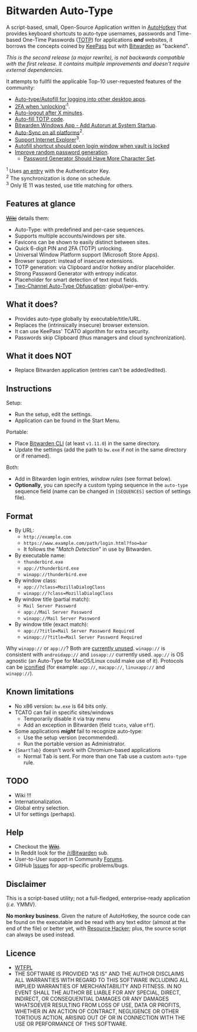 # Bitwarden Auto-Type

A script-based, small, Open-Source Application written in [AutoHotkey][01] that provides keyboard shortcuts to auto-type usernames, passwords and Time-based One-Time Passwords ([TOTP][02]) for applications ***and*** websites, it borrows the concepts coined by [KeePass][03] but with [Bitwarden][04] as "backend".

*This is the second release (a major rewrite), is not backwards compatible with the first release. It contains multiple improvements and doesn't require external dependencies.*

It attempts to fullfil the applicable Top-10 user-requested features of the community:

* [Auto-type/Autofill for logging into other desktop apps][req01].
* [2FA when ‘unlocking’][req02]<sup>1</sup>.
* [Auto-logout after X minutes][req03].
* [Auto-fill TOTP code][req04].
* [Bitwarden Windows App - Add Autorun at System Startup][req05].
* [Auto-Sync on all platforms][req07]<sup>2</sup>.
* [Support Internet Explorer][req07]<sup>3</sup>.
* [Autofill shortcut should open login window when vault is locked][req08]
* [Improve random password generation][req09].
  * [Password Generator Should Have More Character Set][req10].

<sup>1</sup> Uses [an entry][07] with the Authenticator Key.<br>
<sup>2</sup> The synchronization is done on schedule.<br>
<sup>3</sup> Only IE 11 was tested, use title matching for others.

## Features at glance

~~[Wiki][05]~~ details them:

* Auto-Type: with predefined and per-case sequences.
* Supports multiple accounts/windows per site.
* Favicons can be shown to easily distinct between sites.
* Quick 6-digit PIN and 2FA (TOTP) unlocking.
* Universal Window Platform support (Microsoft Store Apps).
* Browser support: instead of insecure extensions.
* TOTP generation: via Clipboard and/or hotkey and/or placeholder.
* Strong Password Generator with entropy indicator.
* Placeholder for smart detection of text input fields.
* [Two-Channel Auto-Type Obfuscation][06]: global/per-entry.

## What it does?

* Provides auto-type globally by executable/title/URL.
* Replaces the (intrinsically insecure) browser extension.
* It can use KeePass' TCATO algorithm for extra security.
* Passwords skip Clipboard (thus managers and cloud synchronization).

## What it does NOT

* Replace Bitwarden application (entries can't be added/edited).

## Instructions

Setup:

* Run the setup, edit the settings.
* Application can be found in the Start Menu.

Portable:

* Place [Bitwarden CLI][08] (at least `v1.11.0`) in the same directory.
* Update the settings (add the path to `bw.exe` if not in the same directory or if renamed).

Both:

* Add in Bitwarden login entries, *window rules* (see format below).
* **Optionally**, you can specify a custom typing sequence in the `auto-type` sequence field (name can be changed in `[SEQUENCES]` section of settings file).

## Format

* By URL:
  * `http://example.com`
  * `https://www.example.com/path/login.html?foo=bar`
  * It follows the "*Match Detection*" in use by Bitwarden.
* By executable name:
  * `thunderbird.exe`
  * `app://thunderbird.exe`
  * `winapp://thunderbird.exe`
* By window class:
  * `app://?class=MozillaDialogClass`
  * `winapp://?class=MozillaDialogClass`
* By window title (partial match):
  * `Mail Server Password`
  * `app://Mail Server Password`
  * `winapp://Mail Server Password`
* By window title (exact match):
  * `app://?title=Mail Server Password Required`
  * `winapp://?title=Mail Server Password Required`

Why `winapp://` or `app://`? Both are [currently unused][09]. `winapp://` is consistent with `androidapp://` and `iosapp://` currently used. `app://` is OS agnostic (an Auto-Type for MacOS/Linux could make use of it). Protocols can be [iconified][10] (for example: `app://`, `macapp://`, `linuxapp://` and `winapp://`).

## Known limitations

* No x86 version: `bw.exe` is 64 bits only.
* TCATO can fail in specific sites/windows
  * Temporarily disable it via tray menu
  * Add an exception in Bitwarden (field `tcato`, value `off`).
* Some applications ***might*** fail to recognize auto-type:
  * Use the setup version (recommended).
  * Run the portable version as Administrator.
* `{SmartTab}` doesn't work with Chromium-based applications
  * Normal <kbd>Tab</kbd> is sent. For more than one <kbd>Tab</kbd> use a custom `auto-type` rule.

## TODO

* Wiki !!!
* Internationalization.
* Global entry selection.
* UI for settings (perhaps).

## Help

* Checkout the ~~[Wiki][05]~~.
* In Reddit look for the [/r/Bitwarden][12] sub.
* User-to-User support in Community [Forums][13].
* GitHub [Issues][14] for app-specific problems/bugs.

## Disclaimer

This is a script-based utility; not a full-fledged, enterprise-ready application (_i.e._ YMMV).

**No monkey business**. Given the nature of AutoHotkey, the source code can be found on the executable and be read with any text editor (almost at the end of the file) or better yet, with [Resource Hacker][11]; plus, the source script can always be used instead.

## Licence

* [WTFPL][15]
* THE SOFTWARE IS PROVIDED "AS IS" AND THE AUTHOR DISCLAIMS ALL WARRANTIES WITH REGARD TO THIS SOFTWARE INCLUDING ALL IMPLIED WARRANTIES OF MERCHANTABILITY AND FITNESS. IN NO EVENT SHALL THE AUTHOR BE LIABLE FOR ANY SPECIAL, DIRECT, INDIRECT, OR CONSEQUENTIAL DAMAGES OR ANY DAMAGES WHATSOEVER RESULTING FROM LOSS OF USE, DATA OR PROFITS, WHETHER IN AN ACTION OF CONTRACT, NEGLIGENCE OR OTHER TORTIOUS ACTION, ARISING OUT OF OR IN CONNECTION WITH THE USE OR PERFORMANCE OF THIS SOFTWARE.

[01]: https://autohotkey.com/ "AutoHotkey"
[02]: https://en.wikipedia.org/wiki/Time-based_One-time_Password_algorithm "TOTP: Time-based One-Time Password"
[03]: https://keepass.info/help/base/autotype.html "KeePass Auto-type"
[04]: https://bitwarden.com "Bitwarden"
[05]: https://github.com/anonymous1184/bitwarden-autotype/wiki "Wiki not written yet"
[06]: https://keepass.info/help/v2/autotype_obfuscation.html "TCATO: Two-Channel Auto-Type Obfuscation"
[07]: https://i.imgur.com/WeddYxr.png "Entry with Authenticator Key"
[08]: https://github.com/bitwarden/cli "Bitwarden CLI"
[09]: https://github.com/bitwarden/jslib/blob/master/src/models/view/loginUriView.ts#L9 "loginUriView.ts:9"
[10]: https://github.com/bitwarden/jslib/blob/master/src/angular/components/icon.component.ts#L80 "icon.component.ts:6"
[11]: http://angusj.com/resourcehacker/ "Resource Hacker"
[12]: https://www.reddit.com/r/Bitwarden/ "Bitwarden Subreddit"
[13]: https://community.bitwarden.com/c/support/6 "Community Forums: User-to-User Support"
[14]: https://github.com/anonymous1184/bitwarden-autotype/issues "Issues"
[15]: http://www.wtfpl.net/about/ "Do What The Fuck You Want To Public License"

[req01]: https://community.bitwarden.com/t/158
[req02]: https://community.bitwarden.com/t/353
[req03]: https://community.bitwarden.com/t/30
[req04]: https://community.bitwarden.com/t/326
[req05]: https://community.bitwarden.com/t/948
[req06]: https://community.bitwarden.com/t/355
[req07]: https://community.bitwarden.com/t/4431
[req08]: https://community.bitwarden.com/t/1494
[req09]: https://community.bitwarden.com/t/4091
[req10]: https://community.bitwarden.com/t/82
